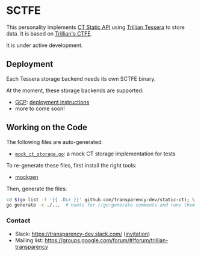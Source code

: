 # SCTFE

This personality implements [CT Static API](https://c2sp.org/static-ct-api) 
using [Trillian Tessera](https://github.com/transparency-dev/trillian-tessera) 
to store data. It is based on 
[Trillian's CTFE](https://github.com/google/certificate-transparency-go/tree/master/trillian/ctfe).

It is under active development.

## Deployment
Each Tessera storage backend needs its own SCTFE binary.

At the moment, these storage backends are supported:

 - [GCP](./cmd/gcp/): [deployment instructions](./deployment/live/gcp/test/)
 - more to come soon!

## Working on the Code
The following files are auto-generated:
 - [`mock_ct_storage.go`](./mockstorage/mock_ct_storage.go): a mock CT storage implementation for tests

To re-generate these files, first install the right tools:
 - [mockgen](https://github.com/golang/mock?tab=readme-ov-file#installation)

Then, generate the files:

```bash
cd $(go list -f '{{ .Dir }}' github.com/transparency-dev/static-ct); \
go generate -x ./...  # hunts for //go:generate comments and runs them
```

### Contact

- Slack: https://transparency-dev.slack.com/ ([invitation](https://join.slack.com/t/transparency-dev/shared_invite/zt-27pkqo21d-okUFhur7YZ0rFoJVIOPznQ))
- Mailing list: https://groups.google.com/forum/#!forum/trillian-transparency
